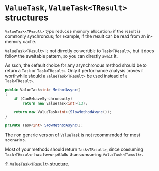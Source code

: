# `ValueTask`, `ValueTask<TResult>` structures

`ValueTask<TResult>` type reduces memory allocations if the result is commonly synchronous; for example, if the result can be read from an in-memory cache.

`ValueTask<TResult>` is not directly convertible to `Task<TResult>`, but it does follow the awaitable pattern, so you can directly `await` it.

As such, the default choice for any asynchronous method should be to return a `Task` or `Task<TResult>`. Only if performance analysis proves it worthwhile should a `ValueTask<TResult>` be used instead of a `Task<TResult>`.

```csharp
public ValueTask<int> MethodAsync()
{
    if (CanBehaveSynchronously)
        return new ValueTask<int>(13);
    
    return new ValueTask<int>(SlowMethodAsync());
}

private Task<int> SlowMethodAsync();
```

The non generic version of `ValueTask` is not recommended for most scenarios.

Most of your methods should return `Task<TResult>`, since consuming `Task<TResult>` has fewer pitfalls than consuming `ValueTask<TResult>`.

[↑ `ValueTask<TResult>` structure](https://docs.microsoft.com/en-us/dotnet/api/system.threading.tasks.valuetask-1).
